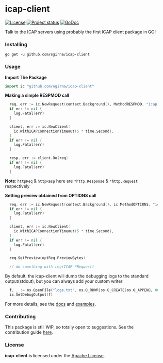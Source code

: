# icap-client

[![License](https://img.shields.io/badge/License-Apache%202.0-blue.svg)](LICENSE)
[![Project status](https://img.shields.io/badge/version-0.1.0-green.svg)](https://github.com/egirna/icap-client/releases)
[![GoDoc](https://godoc.org/github.com/egirna/icap-client?status.svg)](https://godoc.org/github.com/egirna/icap-client)


Talk to the ICAP servers using probably the first ICAP client package in GO!

### Installing
```console
go get -u github.com/egirna/icap-client

```

### Usage

**Import The Package**

```go
import ic "github.com/egirna/icap-client"
```

**Making a simple RESPMOD call**

```go
  req, err := ic.NewRequest(context.Background(), MethodRESPMOD, "icap://<host>:<port>/<path>", httpReq, httpResp)
  if err != nil {
    log.Fatal(err)
  }

  client, err := ic.NewClient(
    ic.WithICAPConnectionTimeout(5 * time.Second),
  )
  if err != nil {
    log.Fatal(err)
  }

  resp, err := client.Do(req)
  if err != nil {
    log.Fatal(err)
  }
```

**Note**: `httpReq` & `httpResp` here are `*http.Response` & `*http.Request` respectively

**Setting preview obtained from OPTIONS call**

```go
  req, err := ic.NewRequest(context.Background(), ic.MethodOPTIONS, "icap://<host>:<port>/<path>", nil, nil)
  if err != nil {
    log.Fatal(err)
  }

  client, err := ic.NewClient(
    ic.WithICAPConnectionTimeout(5 * time.Second),
  )
  if err != nil {
    log.Fatal(err)
  }

  req.SetPreview(optReq.PreviewBytes)

  // do something with req(ICAP *Request)
```

By default, the icap-client will dump the debugging logs to the standard output(stdout),
but you can always add your custom writer

```go
  f, _ := os.OpenFile("logs.txt", os.O_RDWR|os.O_CREATE|os.O_APPEND, 0666)
  ic.SetDebugOutput(f)
```

For more details, see the [docs](https://godoc.org/github.com/egirna/icap-client) and [examples](examples/).


### Contributing

This package is still WIP, so totally open to suggestions. See the contribution guide [here](CONTRIBUTING.md).

### License

**icap-client** is licensed under the [Apache License](LICENSE).
